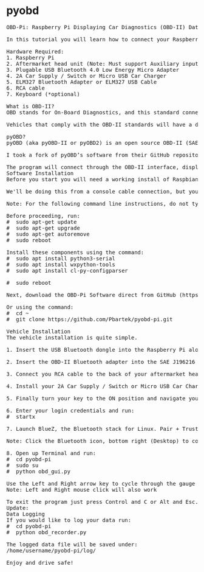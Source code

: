 pyobd
=====

<pre>OBD-Pi: Raspberry Pi Displaying Car Diagnostics (OBD-II) Data On An Aftermarket Head Unit

In this tutorial you will learn how to connect your Raspberry Pi to a Bluetooth OBD-II adapter and display realtime engine data to your cars aftermarket head unit.

Hardware Required:
1. Raspberry Pi
2. Aftermarket head unit (Note: Must support Auxiliary input)
3. Plugable USB Bluetooth 4.0 Low Energy Micro Adapter 
4. 2A Car Supply / Switch or Micro USB Car Charger
5. ELM327 Bluetooth Adapter or ELM327 USB Cable
6. RCA cable 
7. Keyboard (*optional)

What is OBD-II?
OBD stands for On-Board Diagnostics, and this standard connector has been mandated in the US since 1996. Now you can think of OBD-II as an on-board computer system that is responsible for monitoring your vehicle’s engine, transmission, and emissions control components. 

Vehicles that comply with the OBD-II standards will have a data connector within about 2 feet of the steering wheel. The OBD connector is officially called a SAE J1962 Diagnostic Connector, but is also known by DLC, OBD Port, or OBD connector. It has positions for 16 pins.

pyOBD?
pyOBD (aka pyOBD-II or pyOBD2) is an open source OBD-II (SAE-J1979) compliant scantool software written entirely in Python. It is designed to interface with low-cost ELM 32x OBD-II diagnostic interfaces such as ELM-USB. It will basically allow you to talk to your car's ECU, display fault codes, display measured values, read status tests, etc.

I took a fork of pyOBD’s software from their GitHub repository, https://github.com/peterh/pyobd, and used this as the basis for my program.

The program will connect through the OBD-II interface, display the gauges available dependent on the particular vehicle and display realtime engine data to the cars aftermarket head unit in an interactive GUI.
Software Installation
Before you start you will need a working install of Raspbian with network access.

We'll be doing this from a console cable connection, but you can just as easily do it from the direct HDMI/TV console or by SSH'ing in. Whatever gets you to a shell will work!

Note: For the following command line instructions, do not type the '#', that is only to indicate that it is a command to enter. 

Before proceeding, run:
#  sudo apt-get update
#  sudo apt-get upgrade
#  sudo apt-get autoremove
#  sudo reboot

Install these components using the command:
#  sudo apt install python3-serial
#  sudo apt install wxpython-tools
#  sudo apt install cl-py-configparser

#  sudo reboot 

Next, download the OBD-Pi Software direct from GitHub (https://github.com/Pbartek/pyobd-pi.git)

Or using the command:
#  cd ~
#  git clone https://github.com/Pbartek/pyobd-pi.git

Vehicle Installation
The vehicle installation is quite simple.

1. Insert the USB Bluetooth dongle into the Raspberry Pi along with the SD card.

2. Insert the OBD-II Bluetooth adapter into the SAE J196216 (OBD Port) connector.

3. Connect you RCA cable to the back of your aftermarket head unit and plug the other end into your Raspberry Pi.

4. Install your 2A Car Supply / Switch or Micro USB Car Charger.

5. Finally turn your key to the ON position and navigate your head unit to Auxiliary input.

6. Enter your login credentials and run:
#  startx

7. Launch BlueZ, the Bluetooth stack for Linux. Pair + Trust your ELM327 Bluetooth Adapter and Connect To: SPP Dev. You should see the Notification "Serial port connected to /dev/rfcomm0"

Note: Click the Bluetooth icon, bottom right (Desktop) to configure your device. Right click on your Bluetooth device to bring up Connect To: SPP Dev.

8. Open up Terminal and run:
#  cd pyobd-pi
#  sudo su
#  python obd_gui.py

Use the Left and Right arrow key to cycle through the gauge display.
Note: Left and Right mouse click will also work

To exit the program just press Control and C or Alt and Esc.
Update: 
Data Logging
If you would like to log your data run:
#  cd pyobd-pi
#  python obd_recorder.py

The logged data file will be saved under: 
/home/username/pyobd-pi/log/

Enjoy and drive safe!</pre>
